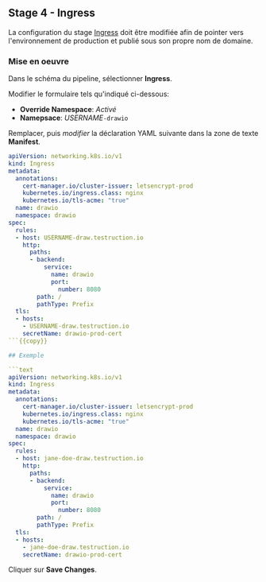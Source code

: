 ## Stage 4 - Ingress

La configuration du stage [Ingress](https://kubernetes.io/docs/concepts/services-networking/ingress/) doit être modifiée afin de pointer vers l'environnement de production et publié sous son propre nom de domaine.

### Mise en oeuvre

Dans le schéma du pipeline, sélectionner **Ingress**.

Modifier le formulaire tels qu'indiqué ci-dessous:

* **Override Namespace**: _Activé_
* **Namepsace**: _USERNAME_`-drawio`

Remplacer, puis _modifier_ la déclaration YAML suivante dans la zone de texte **Manifest**.

```yaml
apiVersion: networking.k8s.io/v1
kind: Ingress
metadata:
  annotations:
    cert-manager.io/cluster-issuer: letsencrypt-prod
    kubernetes.io/ingress.class: nginx
    kubernetes.io/tls-acme: "true"
  name: drawio
  namespace: drawio
spec:
  rules:
  - host: USERNAME-draw.testruction.io
    http:
      paths:
      - backend:
          service:
            name: drawio
            port:
              number: 8080
        path: /
        pathType: Prefix
  tls:
  - hosts:
    - USERNAME-draw.testruction.io
    secretName: drawio-prod-cert
```{{copy}}

## Exemple

```text
apiVersion: networking.k8s.io/v1
kind: Ingress
metadata:
  annotations:
    cert-manager.io/cluster-issuer: letsencrypt-prod
    kubernetes.io/ingress.class: nginx
    kubernetes.io/tls-acme: "true"
  name: drawio
  namespace: drawio
spec:
  rules:
  - host: jane-doe-draw.testruction.io
    http:
      paths:
      - backend:
          service:
            name: drawio
            port:
              number: 8080
        path: /
        pathType: Prefix
  tls:
  - hosts:
    - jane-doe-draw.testruction.io
    secretName: drawio-prod-cert
```

Cliquer sur **Save Changes**.